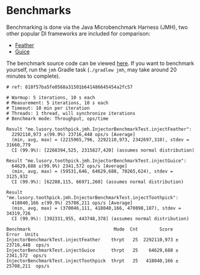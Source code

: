 # Benchmarks

Benchmarking is done via the Java Microbenchmark Harness (JMH), two other popular DI frameworks are included for comparison:

 - [Feather](https://github.com/zsoltherpai/feather)
 - [Guice](https://github.com/google/guice)

The benchmark source code can be viewed [here](https://github.com/lusory/toothpick/blob/master/core/src/jmh/java/me/lusory/toothpick/jmh/InjectorBenchmarkTest.java).
If you want to benchmark yourself, run the `jmh` Gradle task (`./gradlew jmh`, may take around 20 minutes to complete).

```
# ref: 818f57ba5fe0568a31501b641486645454a2fc57

# Warmup: 5 iterations, 10 s each
# Measurement: 5 iterations, 10 s each
# Timeout: 10 min per iteration
# Threads: 1 thread, will synchronize iterations
# Benchmark mode: Throughput, ops/time

Result "me.lusory.toothpick.jmh.InjectorBenchmarkTest.injectFeather":
  2292110,973 ±(99.9%) 23716,448 ops/s [Average]
  (min, avg, max) = (2215965,796, 2292110,973, 2342697,310), stdev = 31660,779
  CI (99.9%): [2268394,525, 2315827,420] (assumes normal distribution)

Result "me.lusory.toothpick.jmh.InjectorBenchmarkTest.injectGuice":
  64629,688 ±(99.9%) 2341,572 ops/s [Average]
  (min, avg, max) = (59531,646, 64629,688, 70265,624), stdev = 3125,932
  CI (99.9%): [62288,115, 66971,260] (assumes normal distribution)

Result "me.lusory.toothpick.jmh.InjectorBenchmarkTest.injectToothpick":
  418040,166 ±(99.9%) 25708,211 ops/s [Average]
  (min, avg, max) = (370046,111, 418040,166, 470898,187), stdev = 34319,726
  CI (99.9%): [392331,955, 443748,378] (assumes normal distribution)

Benchmark                               Mode  Cnt        Score       Error  Units
InjectorBenchmarkTest.injectFeather    thrpt   25  2292110,973 ± 23716,448  ops/s
InjectorBenchmarkTest.injectGuice      thrpt   25    64629,688 ±  2341,572  ops/s
InjectorBenchmarkTest.injectToothpick  thrpt   25   418040,166 ± 25708,211  ops/s
```